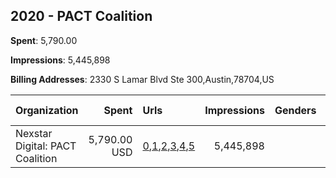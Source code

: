 ## 2020 - PACT Coalition 
**Spent**: 5,790.00

**Impressions**: 5,445,898

**Billing Addresses**: 2330 S Lamar Blvd Ste 300,Austin,78704,US

|Organization|Spent|Urls|Impressions|Genders|Age Brackets|Country Codes|
|:---|---:|:---|---:|:---|:---|:---|
|Nexstar Digital: PACT Coalition|5,790.00 USD|[0](https://www.snap.com/political-ads/asset/17b26d4507ca7247fdbf075751021c1f6837fafb54e609e8b540ca64274773cb?mediaType=jpg),[1](https://www.snap.com/political-ads/asset/374b533d00ff43f678e233ee901e3cae7d472e9eaaf4c4d988cc42584499e79e?mediaType=jpg),[2](https://www.snap.com/political-ads/asset/6454997dfb9bc2d5dcc378e6d241df116c13b7d50511fe9f38c86b371fc9b575?mediaType=jpg),[3](https://www.snap.com/political-ads/asset/f15bb1aada94ad5aafc597ca59f8acc4cd5b706b919431680cee2e3e98ac149e?mediaType=jpg),[4](https://www.snap.com/political-ads/asset/52f460ed79dd66a3f2a9cba3e7ecebae6c42d7f3331fe4bce24a95615f1fa20d?mediaType=jpg),[5](https://www.snap.com/political-ads/asset/4b2062f91db1edf768b6161f1d6c8ba4f9e557c40dc6991528dd7ac0c7411c77?mediaType=jpg)|5,445,898||18+|united states|
